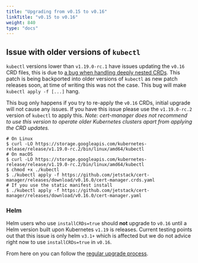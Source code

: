```yaml
---
title: "Upgrading from v0.15 to v0.16"
linkTitle: "v0.15 to v0.16"
weight: 840
type: "docs"
---
```


## Issue with older versions of `kubectl`
`kubectl` versions lower than `v1.19.0-rc.1` have issues updating the `v0.16` CRD files, this is due to [a bug when handling deeply nested CRDs](https://github.com/kubernetes/kubernetes/issues/91615).
This patch is being backported into older versions of `kubectl` as new patch releases soon, at time of writing this was not the case.
This bug will make `kubectl apply -f [...]` hang. 

This bug only happens if you try to re-apply the `v0.16` CRDs, initial upgrade will not cause any issues. If you have this issue please use the `v1.19.0-rc.2` version of `kubectl` to apply this.
*Note: cert-manager does not recommend to use this version to operate older Kubernetes clusters apart from applying the CRD updates.*
```console
# On Linux
$ curl -LO https://storage.googleapis.com/kubernetes-release/release/v1.19.0-rc.2/bin/linux/amd64/kubectl
# On macOS
$ curl -LO https://storage.googleapis.com/kubernetes-release/release/v1.19.0-rc.2/bin/linux/amd64/kubectl
$ chmod +x ./kubectl
$ ./kubectl apply -f https://github.com/jetstack/cert-manager/releases/download/v0.16.0/cert-manager.crds.yaml
# If you use the static manifest install
$ ./kubectl apply -f https://github.com/jetstack/cert-manager/releases/download/v0.16.0/cert-manager.yaml
```

### Helm
Helm users who use `installCRDs=true` should **not** upgrade to `v0.16` until a Helm version built upon Kubernetes `v1.19` is releases.
Current testing points out that this issue is only helm `v3.1+` which is affected but we do not advice right now to use `installCRDs=true` in `v0.16`.

From here on you can follow the [regular upgrade process](../).
